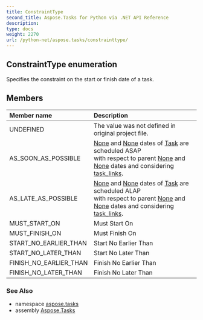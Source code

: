 ```yaml
---
title: ConstraintType
second_title: Aspose.Tasks for Python via .NET API Reference
description: 
type: docs
weight: 2270
url: /python-net/aspose.tasks/constrainttype/
---
```


## ConstraintType enumeration

Specifies the constraint on the start or finish date of a task.

## Members
| Member name | Description |
| :- | :- |
|UNDEFINED|The value was not defined in original project file.|
|AS_SOON_AS_POSSIBLE|[None](/tasks/python-net/aspose.tasks/tsk/) and [None](/tasks/python-net/aspose.tasks/tsk/) dates of [Task](/tasks/python-net/aspose.tasks/task/) are scheduled ASAP<br/>            with respect to parent [None](/tasks/python-net/aspose.tasks/tsk/) and [None](/tasks/python-net/aspose.tasks/tsk/) dates and considering [task_links](/tasks/python-net/aspose.tasks/project/).|
|AS_LATE_AS_POSSIBLE|[None](/tasks/python-net/aspose.tasks/tsk/) and [None](/tasks/python-net/aspose.tasks/tsk/) dates of [Task](/tasks/python-net/aspose.tasks/task/) are scheduled ALAP<br/>            with respect to parent [None](/tasks/python-net/aspose.tasks/tsk/) and [None](/tasks/python-net/aspose.tasks/tsk/) dates and considering [task_links](/tasks/python-net/aspose.tasks/project/).|
|MUST_START_ON|Must Start On|
|MUST_FINISH_ON|Must Finish On|
|START_NO_EARLIER_THAN|Start No Earlier Than|
|START_NO_LATER_THAN|Start No Later Than|
|FINISH_NO_EARLIER_THAN|Finish No Earlier Than|
|FINISH_NO_LATER_THAN|Finish No Later Than|

### See Also

* namespace [aspose.tasks](/tasks/python-net/aspose.tasks/)
* assembly [Aspose.Tasks](/tasks/python-net/)


